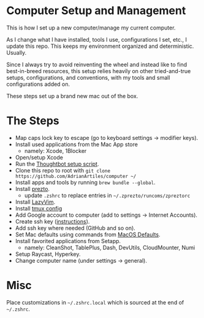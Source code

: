 # Computer Setup and Management

This is how I set up a new computer/manage my current computer.

As I change what I have installed, tools I use, configurations I set, etc., I update this repo. This keeps my environment organized and deterministic. Usually.

Since I always try to avoid reinventing the wheel and instead like to find best-in-breed resources, this setup relies heavily on other tried-and-true setups, configurations, and conventions, with my tools and small configurations added on.

These steps set up a brand new mac out of the box.

# The Steps

- Map caps lock key to escape (go to keyboard settings -> modifier keys).
- Install used applications from the Mac App store
  - namely: Xcode, 1Blocker
- Open/setup Xcode
- Run the [Thoughtbot setup script](https://github.com/thoughtbot/laptop).
- Clone this repo to root with `git clone https://github.com/AdrianArtiles/computer ~/`
- Install apps and tools by running `brew bundle --global`.
- Install [prezto](https://github.com/sorin-ionescu/prezto).
  - update `.zshrc` to replace entries in `~/.zprezto/runcoms/zpreztorc`
- Install [LazyVim](https://github.com/LazyVim/LazyVim).
- Install [tmux config](https://github.com/gpakosz/.tmux)
- Add Google account to computer (add to settings -> Internet Accounts).
- Create ssh key ([instructions](https://help.github.com/articles/generating-ssh-keys/)).
- Add ssh key where needed (GitHub and so on).
- Set Mac defaults using commands from [MacOS Defaults](https://macos-defaults.com/).
- Install favorited applications from Setapp.
  - namely: CleanShot, TablePlus, Dash, DevUtils, CloudMounter, Numi
- Setup Raycast, Hyperkey.
- Change computer name (under settings -> general).

# Misc

Place customizations in `~/.zshrc.local` which is sourced at the end of `~/.zshrc`.
